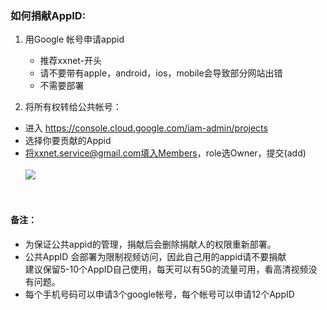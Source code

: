 ### 如何捐献AppID:
1. 用Google 帐号申请appid  
   * 推荐xxnet-开头  
   * 请不要带有apple，android，ios，mobile会导致部分网站出错
   * 不需要部署

2. 将所有权转给公共帐号：   
  * 进入 https://console.cloud.google.com/iam-admin/projects
  * 选择你要贡献的Appid
  * 将xxnet.service@gmail.com填入Members，role选Owner，提交(add)<br>  
![](https://cloud.githubusercontent.com/assets/19320102/15267708/9044092a-19fb-11e6-94e4-de6558dd5939.png)
<br>


#### 备注：
* 为保证公共appid的管理，捐献后会删除捐献人的权限重新部署。  
* 公共AppID 会部署为限制视频访问，因此自己用的appid请不要捐献  
   建议保留5-10个AppID自己使用，每天可以有5G的流量可用，看高清视频没有问题。  
* 每个手机号码可以申请3个google帐号，每个帐号可以申请12个AppID 